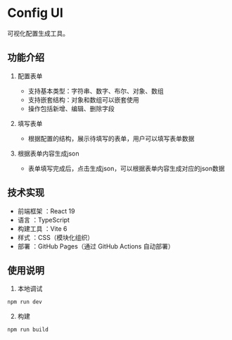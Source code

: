 # Config UI

可视化配置生成工具。

## 功能介绍

1. 配置表单
   - 支持基本类型：字符串、数字、布尔、对象、数组
   - 支持嵌套结构：对象和数组可以嵌套使用
   - 操作包括新增、编辑、删除字段

2. 填写表单
   - 根据配置的结构，展示待填写的表单，用户可以填写表单数据

3. 根据表单内容生成json
   - 表单填写完成后，点击生成json，可以根据表单内容生成对应的json数据

## 技术实现

- 前端框架 ：React 19
- 语言 ：TypeScript
- 构建工具 ：Vite 6
- 样式 ：CSS（模块化组织）
- 部署 ：GitHub Pages（通过 GitHub Actions 自动部署）

## 使用说明

1. 本地调试

```bash
npm run dev
```

2. 构建

```bash
npm run build
```